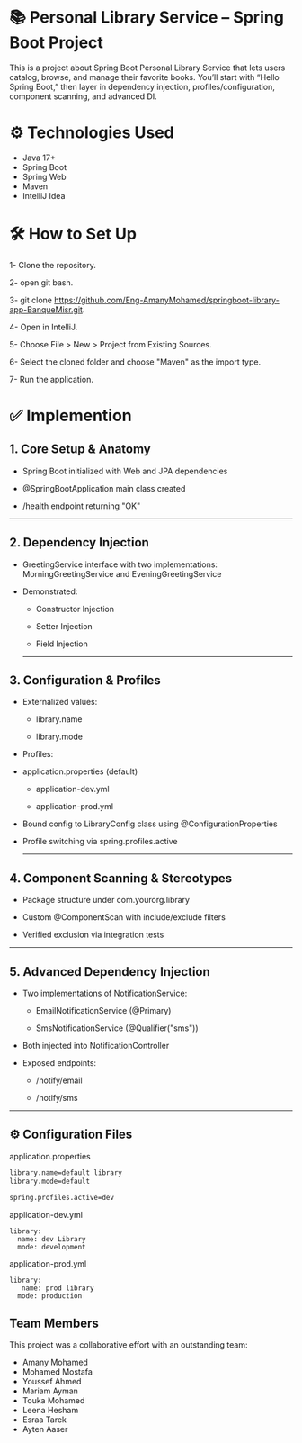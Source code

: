 # 📚 Personal Library Service – Spring Boot Project
This is a project about Spring Boot Personal Library Service that lets users catalog, browse, and manage their favorite books. You’ll start with “Hello Spring Boot,” then layer in dependency injection, profiles/configuration, component scanning, and advanced DI.

# ⚙️ Technologies Used
- Java 17+
- Spring Boot
- Spring Web
- Maven
- IntelliJ Idea

# 🛠️ How to Set Up

1- Clone the repository.

2- open git bash.

3- git clone https://github.com/Eng-AmanyMohamed/springboot-library-app-BanqueMisr.git.

4- Open in IntelliJ.

5- Choose File > New > Project from Existing Sources.

6- Select the cloned folder and choose "Maven" as the import type.

7- Run the application.

# ✅ Implemention

## 1. Core Setup & Anatomy

- Spring Boot initialized with Web and JPA dependencies

- @SpringBootApplication main class created

- /health endpoint returning "OK"

 --- 
 
## 2. Dependency Injection

- GreetingService interface with two implementations: MorningGreetingService and EveningGreetingService

- Demonstrated:

  -  Constructor Injection

  -  Setter Injection

  -  Field Injection

  ---
  

## 3. Configuration & Profiles

- Externalized values:

  - library.name

  - library.mode

- Profiles:

- application.properties (default)

   - application-dev.yml

   - application-prod.yml

- Bound config to LibraryConfig class using @ConfigurationProperties

- Profile switching via spring.profiles.active

  ---
  

## 4. Component Scanning & Stereotypes

- Package structure under com.yourorg.library

- Custom @ComponentScan with include/exclude filters

- Verified exclusion via integration tests

---
## 5. Advanced Dependency Injection

- Two implementations of NotificationService:

    - EmailNotificationService (@Primary)

    - SmsNotificationService (@Qualifier("sms"))

- Both injected into NotificationController

- Exposed endpoints:

  - /notify/email

  - /notify/sms
  
---

## ⚙️ Configuration Files

application.properties
```bash
library.name=default library
library.mode=default

spring.profiles.active=dev
```
application-dev.yml
```
library:
  name: dev Library
  mode: development
```
application-prod.yml
```
library:
   name: prod library
  mode: production
```
## Team Members
This project was a collaborative effort with an outstanding team:
- Amany Mohamed
- Mohamed Mostafa
- Youssef Ahmed
- Mariam Ayman
- Touka Mohamed
- Leena Hesham
- Esraa Tarek
- Ayten Aaser


